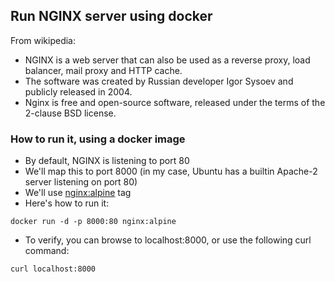 ## Run NGINX server using docker

From wikipedia:  
- NGINX is a web server that can also be used as a reverse proxy, load balancer, mail proxy and HTTP cache. 
- The software was created by Russian developer Igor Sysoev and publicly released in 2004.
- Nginx is free and open-source software, released under the terms of the 2-clause BSD license. 

### How to run it, using a docker image

- By default, NGINX is listening to port 80
- We'll map this to port 8000 (in my case, Ubuntu has a builtin Apache-2 server listening on port 80)
- We'll use [nginx:alpine](https://hub.docker.com/layers/library/nginx/alpine/images/sha256-22e583d86a570b5a084ed1f27909589de6849977d622cce5d8cfe79df0c5b855?context=explore) tag
- Here's how to run it:  
```
docker run -d -p 8000:80 nginx:alpine
```
- To verify, you can browse to localhost:8000, or use the following curl command:  
```
curl localhost:8000
```

